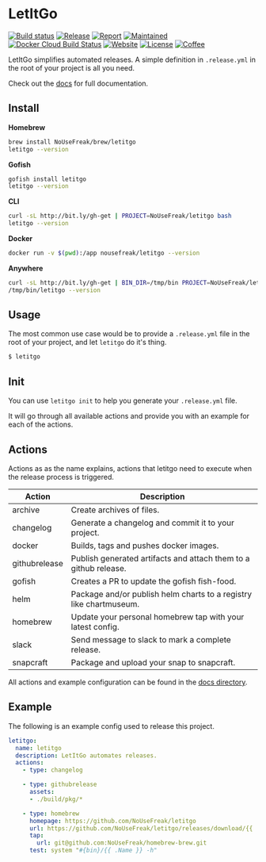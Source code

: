 # LetItGo

[![Build status](https://img.shields.io/travis/NoUseFreak/letitgo/master?style=flat-square)](https://travis-ci.org/NoUseFreak/letitgo)
[![Release](https://img.shields.io/github/v/release/NoUseFreak/letitgo?style=flat-square)](https://github.com/NoUseFreak/letitgo/releases)
[![Report](https://goreportcard.com/badge/github.com/nousefreak/letitgo?style=flat-square)](https://goreportcard.com/report/github.com/nousefreak/letitgo)
[![Maintained](https://img.shields.io/maintenance/yes/2019?style=flat-square)](https://github.com/NoUseFreak/letitgo)
[![Docker Cloud Build Status](https://img.shields.io/docker/cloud/build/nousefreak/letitgo?style=flat-square)](https://hub.docker.com/r/nousefreak/letitgo)
[![Website](https://img.shields.io/netlify/7c9a64af-aefa-4157-b681-20833d61f7d1?style=flat-square)](https://letitgo.nousefreak.be/)
[![License](https://img.shields.io/github/license/NoUseFreak/letitgo?style=flat-square)](https://github.com/NoUseFreak/letitgo/blob/master/LICENSE)
[![Coffee](https://img.shields.io/badge/☕️-Buy%20me%20a%20coffee-blue?style=flat-square&color=blueviolet)](https://www.buymeacoffee.com/driesdepeuter)

LetItGo simplifies automated releases. A simple definition in `.release.yml` in 
the root of your project is all you need.

Check out the [docs](https://letitgo.nousefreak.be/) for full documentation. 


## Install

__Homebrew__

```bash
brew install NoUseFreak/brew/letitgo
letitgo --version
```
__Gofish__

```bash
gofish install letitgo
letitgo --version
```

__CLI__

```bash
curl -sL http://bit.ly/gh-get | PROJECT=NoUseFreak/letitgo bash
letitgo --version
```

__Docker__

```bash
docker run -v $(pwd):/app nousefreak/letitgo --version
```

__Anywhere__

```bash
curl -sL http://bit.ly/gh-get | BIN_DIR=/tmp/bin PROJECT=NoUseFreak/letitgo bash
/tmp/bin/letitgo --version
```

## Usage

The most common use case would be to provide a `.release.yml` file in the root
of your project, and let `letitgo` do it's thing.

```bash
$ letitgo
```

## Init

You can use `letitgo init` to help you generate your `.release.yml` file.

It will go through all available actions and provide you with an example for
each of the actions. 

## Actions

Actions as as the name explains, actions that letitgo need to execute when
the release process is triggered.

Action | Description
--- | ---
archive | Create archives of files.
changelog | Generate a changelog and commit it to your project.
docker | Builds, tags and pushes docker images.
githubrelease | Publish generated artifacts and attach them to a github release.
gofish | Creates a PR to update the gofish fish-food.
helm | Package and/or publish helm charts to a registry like chartmuseum.
homebrew | Update your personal homebrew tap with your latest config.
slack | Send message to slack to mark a complete release.
snapcraft | Package and upload your snap to snapcraft.

All actions and example configuration can be found in the [docs directory](docs/).

## Example

The following is an example config used to release this project.

```yaml
letitgo:
  name: letitgo
  description: LetItGo automates releases.
  actions:
    - type: changelog

    - type: githubrelease
      assets:
      - ./build/pkg/*

    - type: homebrew
      homepage: https://github.com/NoUseFreak/letitgo
      url: https://github.com/NoUseFreak/letitgo/releases/download/{{ .Version }}/darwin_amd64.zip
      tap:
        url: git@github.com:NoUseFreak/homebrew-brew.git
      test: system "#{bin}/{{ .Name }} -h"
```
